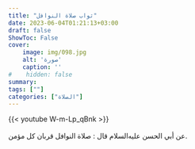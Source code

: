 ```yaml
---
title: "ثواب صلاة النوافل"
date: 2023-06-04T01:21:13+03:00
draft: false
ShowToc: False
cover:
    image: img/098.jpg
    alt: 'صورة'
    caption: ''
#    hidden: false
summary: 
tags: [""]
categories: ["الصلاة"]
---
```

{{< youtube W-m-Lp_qBnk >}}  
 <br>
عن
أبي الحسن عليه‌السلام قال : صلاة النوافل قربان كل مؤمن.

